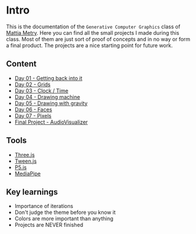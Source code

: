 # Intro

This is the documentation of the `Generative Computer Graphics` class of [Mattia Metry](https://twitter.com/MSymetry).
Here you can find all the small projects I made during this class. Most of them are just sort of proof of concepts and in no way or form a final product. The projects are a nice starting point for future work.

## Content

- [Day 01 - Getting back into it](https://mattsymetry.github.io/GENCG/day01.html)
- [Day 02 - Grids](https://mattsymetry.github.io/GENCG/day02.html)
- [Day 03 - Clock / Time](https://mattsymetry.github.io/GENCG/day03.html)
- [Day 04 - Drawing machine](https://mattsymetry.github.io/GENCG/day04.html)
- [Day 05 - Drawing with gravity](https://mattsymetry.github.io/GENCG/day05.html)
- [Day 06 - Faces](https://mattsymetry.github.io/GENCG/day06.html)
- [Day 07 - Pixels](https://mattsymetry.github.io/GENCG/day07.html)
- [Final Project - AudioVisualizer](https://mattsymetry.github.io/GENCG/Final%20-%20AudioVisualizer.html)

## Tools

- [Three.js](https://threejs.org/)
- [Tween.js](https://github.com/tweenjs/tween.js/)
- [P5.js](https://p5js.org/)
- [MediaPipe](https://google.github.io/mediapipe/)

## Key learnings
- Importance of iterations
- Don't judge the theme before you know it
- Colors are more important than anything
- Projects are NEVER finished